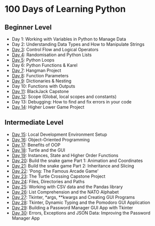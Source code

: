 # 100 Days of Learning Python

## Beginner Level

- Day 1: Working with Variables in Python to Manage Data
- Day 2: Understanding Data Types and How to Manipulate Strings
- [Day 3](https://github.com/cookieflakes2/cf2_udemy100Days_Pyprojects/tree/master/day3): Control Flow and Logical Operators
- [Day 4](https://github.com/cookieflakes2/cf2_udemy100Days_Pyprojects/tree/master/day4): Randomisation and Python Lists
- [Day 5](https://github.com/cookieflakes2/cf2_udemy100Days_Pyprojects/tree/master/day5): Python Loops
- Day 6: Python Functions & Karel
- [Day 7](https://github.com/cookieflakes2/cf2_udemy100Days_Pyprojects/tree/master/day7): Hangman Project
- [Day 8](https://github.com/cookieflakes2/cf2_udemy100Days_Pyprojects/tree/master/day8): Function Parameters
- [Day 9](https://github.com/cookieflakes2/cf2_udemy100Days_Pyprojects/tree/master/day9): Dictionaries & Nesting
- Day 10: Functions with Outputs
- [Day 11](https://github.com/cookieflakes2/cf2_udemy100Days_Pyprojects/tree/master/day11): BlackJack Capstone
- [Day 12](https://github.com/cookieflakes2/cf2_udemy100Days_Pyprojects/tree/master/day12): Scope (Global, local scopes and constants)
- Day 13: Debugging: How to find and fix errors in your code
- [Day 14](https://github.com/cookieflakes2/cf2_udemy100Days_Pyprojects/tree/master/day14): Higher Lower Game Project

## Intermediate Level

- [Day 15](https://github.com/cookieflakes2/cf2_udemy100Days_Pyprojects/tree/master/day15): Local Development Environment Setup
- [Day 16](https://github.com/cookieflakes2/cf2_udemy100Days_Pyprojects/tree/master/day16): Object-Oriented Programming
- [Day 17](https://github.com/cookieflakes2/cf2_udemy100Days_Pyprojects/tree/master/day17): Benefits of OOP
- [Day 18](https://github.com/cookieflakes2/cf2_udemy100Days_Pyprojects/tree/master/day18): Turtle and the GUI
- [Day 19](https://github.com/cookieflakes2/cf2_udemy100Days_Pyprojects/tree/master/day19): Instances, State and Higher Order Functions
- [Day 20](https://github.com/cookieflakes2/cf2_udemy100Days_Pyprojects/tree/master/day20): Build the snake game Part 1: Animation and Coordinates
- [Day 21](https://github.com/cookieflakes2/cf2_udemy100Days_Pyprojects/tree/master/day21): Build the snake game Part 2: Inheritance and Slicing
- [Day 22](https://github.com/cookieflakes2/cf2_udemy100Days_Pyprojects/tree/master/day22): 'Pong: The Famous Arcade Game'
- [Day 23](https://github.com/cookieflakes2/cf2_udemy100Days_Pyprojects/tree/master/day23): The Turtle Crossing Capstone Project
- [Day 24](https://github.com/cookieflakes2/cf2_udemy100Days_Pyprojects/tree/master/day24): Files, Directories and Paths
- [Day 25](https://github.com/cookieflakes2/cf2_udemy100Days_Pyprojects/tree/master/day25): Working with CSV data and the Pandas library
- [Day 26](https://github.com/cookieflakes2/cf2_udemy100Days_Pyprojects/tree/master/day26): List Comprehension and the NATO Alphabet
- [Day 27](https://github.com/cookieflakes2/cf2_udemy100Days_Pyprojects/tree/master/day27): Tkinter, *args, **kwargs and Creating GUI Programs
- [Day 28](https://github.com/cookieflakes2/cf2_udemy100Days_Pyprojects/tree/master/day28): Tkinter, Dynamic Typing and the Pomodoro GUI Application
- [Day 29](https://github.com/cookieflakes2/cf2_udemy100Days_Pyprojects/tree/master/day29): Building a Password Manager GUI App with Tkinter
- [Day 30](https://github.com/cookieflakes2/cf2_udemy100Days_Pyprojects/tree/master/day30): Errors, Exceptions and JSON Data: Improving the Password Manager App